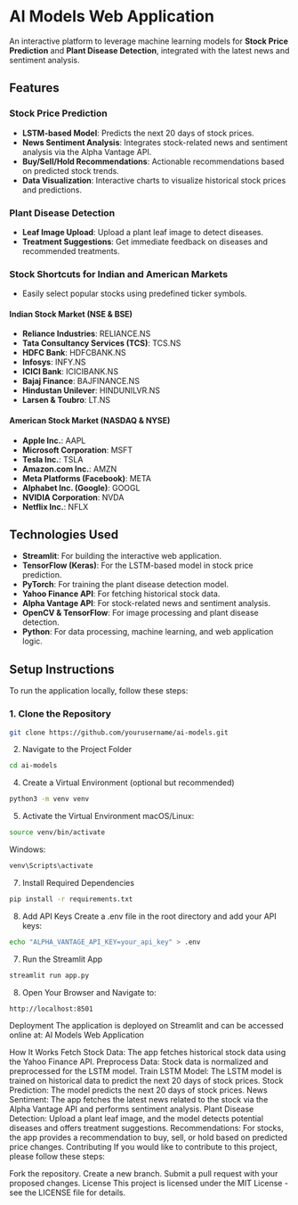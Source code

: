 # AI Models Web Application

An interactive platform to leverage machine learning models for **Stock Price Prediction** and **Plant Disease Detection**, integrated with the latest news and sentiment analysis.

## Features

### Stock Price Prediction
- **LSTM-based Model**: Predicts the next 20 days of stock prices.
- **News Sentiment Analysis**: Integrates stock-related news and sentiment analysis via the Alpha Vantage API.
- **Buy/Sell/Hold Recommendations**: Actionable recommendations based on predicted stock trends.
- **Data Visualization**: Interactive charts to visualize historical stock prices and predictions.

### Plant Disease Detection
- **Leaf Image Upload**: Upload a plant leaf image to detect diseases.
- **Treatment Suggestions**: Get immediate feedback on diseases and recommended treatments.

### Stock Shortcuts for Indian and American Markets
- Easily select popular stocks using predefined ticker symbols.

#### Indian Stock Market (NSE & BSE)
- **Reliance Industries**: RELIANCE.NS
- **Tata Consultancy Services (TCS)**: TCS.NS
- **HDFC Bank**: HDFCBANK.NS
- **Infosys**: INFY.NS
- **ICICI Bank**: ICICIBANK.NS
- **Bajaj Finance**: BAJFINANCE.NS
- **Hindustan Unilever**: HINDUNILVR.NS
- **Larsen & Toubro**: LT.NS

#### American Stock Market (NASDAQ & NYSE)
- **Apple Inc.**: AAPL
- **Microsoft Corporation**: MSFT
- **Tesla Inc.**: TSLA
- **Amazon.com Inc.**: AMZN
- **Meta Platforms (Facebook)**: META
- **Alphabet Inc. (Google)**: GOOGL
- **NVIDIA Corporation**: NVDA
- **Netflix Inc.**: NFLX

## Technologies Used

- **Streamlit**: For building the interactive web application.
- **TensorFlow (Keras)**: For the LSTM-based model in stock price prediction.
- **PyTorch**: For training the plant disease detection model.
- **Yahoo Finance API**: For fetching historical stock data.
- **Alpha Vantage API**: For stock-related news and sentiment analysis.
- **OpenCV & TensorFlow**: For image processing and plant disease detection.
- **Python**: For data processing, machine learning, and web application logic.

## Setup Instructions

To run the application locally, follow these steps:

### 1. Clone the Repository
```bash
git clone https://github.com/yourusername/ai-models.git
```
2. Navigate to the Project Folder
```bash
cd ai-models
```
4. Create a Virtual Environment (optional but recommended)
```bash
python3 -m venv venv
```
5. Activate the Virtual Environment
macOS/Linux:
```bash
source venv/bin/activate
```
Windows:
```bash
venv\Scripts\activate
```
7. Install Required Dependencies
```bash
pip install -r requirements.txt
```
8. Add API Keys
Create a .env file in the root directory and add your API keys:
```bash
echo "ALPHA_VANTAGE_API_KEY=your_api_key" > .env
```
7. Run the Streamlit App
```bash
streamlit run app.py
```
8. Open Your Browser and Navigate to:
```bash
http://localhost:8501
```
Deployment
The application is deployed on Streamlit and can be accessed online at:
AI Models Web Application

How It Works
Fetch Stock Data: The app fetches historical stock data using the Yahoo Finance API.
Preprocess Data: Stock data is normalized and preprocessed for the LSTM model.
Train LSTM Model: The LSTM model is trained on historical data to predict the next 20 days of stock prices.
Stock Prediction: The model predicts the next 20 days of stock prices.
News Sentiment: The app fetches the latest news related to the stock via the Alpha Vantage API and performs sentiment analysis.
Plant Disease Detection: Upload a plant leaf image, and the model detects potential diseases and offers treatment suggestions.
Recommendations: For stocks, the app provides a recommendation to buy, sell, or hold based on predicted price changes.
Contributing
If you would like to contribute to this project, please follow these steps:

Fork the repository.
Create a new branch.
Submit a pull request with your proposed changes.
License
This project is licensed under the MIT License - see the LICENSE file for details.
